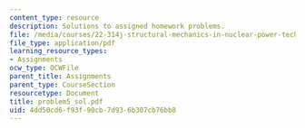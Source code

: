 ```yaml
---
content_type: resource
description: Solutions to assigned homework problems.
file: /media/courses/22-314j-structural-mechanics-in-nuclear-power-technology-fall-2006/4dd50cd6f93f90cb7d936b307cb76bb8_problem5_sol.pdf
file_type: application/pdf
learning_resource_types:
- Assignments
ocw_type: OCWFile
parent_title: Assignments
parent_type: CourseSection
resourcetype: Document
title: problem5_sol.pdf
uid: 4dd50cd6-f93f-90cb-7d93-6b307cb76bb8
---
```

